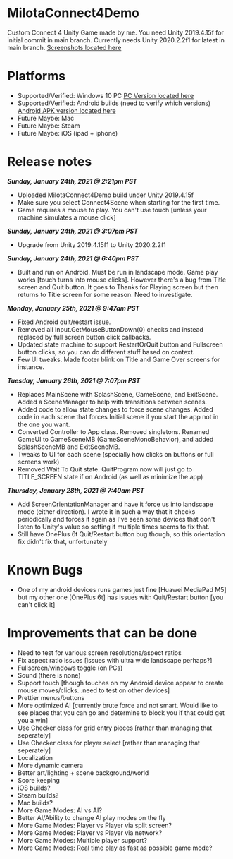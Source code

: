 # MilotaConnect4Demo
Custom Connect 4 Unity Game made by me.
You need Unity 2019.4.15f for initial commit in main branch.
Currently needs Unity 2020.2.2f1 for latest in main branch.
[Screenshots located here](https://github.com/emilota/MilotaConnect4Demo/tree/main/Screenshots)

# Platforms
* Supported/Verified: Windows 10 PC
  [PC Version located here](https://github.com/emilota/MilotaConnect4Demo/tree/main/MilotaConnect4DemoPC)
* Supported/Verified: Android builds (need to verify which versions)
  [Android APK version located here](https://github.com/emilota/MilotaConnect4Demo/tree/main/MilotaConnect4DemoAndroid)
* Future Maybe: Mac
* Future Maybe: Steam
* Future Maybe: iOS (ipad + iphone)

# Release notes

***Sunday, January 24th, 2021 @ 2:21pm PST***

* Uploaded MilotaConnect4Demo build under Unity 2019.4.15f
* Make sure you select Connect4Scene when starting for the first time.
* Game requires a mouse to play.  You can't use touch [unless your machine simulates a mouse click] 

***Sunday, January 24th, 2021 @ 3:07pm PST***

* Upgrade from Unity 2019.4.15f1 to Unity 2020.2.2f1

***Sunday, January 24th, 2021 @ 6:40pm PST***

* Built and run on Android.  Must be run in landscape mode.  Game play works [touch turns into mouse clicks].  However there's a bug from Title screen and Quit button.  It goes to Thanks for Playing screen but then returns to Title screen for some reason.  Need to investigate.

***Monday, January 25th, 2021 @ 9:47am PST***

* Fixed Android quit/restart issue.  
* Removed all Input.GetMouseButtonDown(0) checks and instead replaced by full screen button click callbacks.
* Updated state machine to support RestartOrQuit button and Fullscreen button clicks, so you can do different stuff based on context.
* Few UI tweaks.  Made footer blink on Title and Game Over screens for instance.

***Tuesday, January 26th, 2021 @ 7:07pm PST***

* Replaces MainScene with SplashScene, GameScene, and ExitScene.  Added a SceneManager to help with transitions between scenes.
* Added code to allow state changes to force scene changes.  Added code in each scene that forces Initial scene if you start the app not in the one you want.
* Converted Controller to App class.  Removed singletons.  Renamed GameUI to GameSceneMB (GameSceneMonoBehavior), and added SplashSceneMB and ExitSceneMB.
* Tweaks to UI for each scene (specially how clicks on buttons or full screens work)
* Removed Wait To Quit state.  QuitProgram now will just go to TITLE_SCREEN state if on Android (as well as minimize the app)

***Thursday, January 28th, 2021 @ 7:40am PST***

* Add ScreenOrientationManager and have it force us into landscape mode (either direction).  I wrote it in such a way that it checks periodically and forces it again as I've seen some devices that don't listen to Unity's value so setting it multiple times seems to fix that.
* Still have OnePlus 6t Quit/Restart button bug though, so this orientation fix didn't fix that, unfortunately

# Known Bugs
* One of my android devices runs games just fine [Huawei MediaPad M5] but my other one [OnePlus 6t] has issues with Quit/Restart button [you can't click it]

# Improvements that can be done
* Need to test for various screen resolutions/aspect ratios
* Fix aspect ratio issues [issues with ultra wide landscape perhaps?]
* Fullscreen/windows toggle (on PCs)
* Sound (there is none)
* Support touch [though touches on my Android device appear to create mouse moves/clicks...need to test on other devices]
* Prettier menus/buttons
* More optimized AI [currently brute force and not smart.  Would like to see places that you can go and determine to block you if that could get you a win]
* Use Checker class for grid entry pieces [rather than managing that seperately]
* Use Checker class for player select [rather than managing that seperately]
* Localization
* More dynamic camera
* Better art/lighting + scene background/world
* Score keeping
* iOS builds?
* Steam builds?
* Mac builds?
* More Game Modes: AI vs AI?
* Better AI/Ability to change AI play modes on the fly
* More Game Modes: Player vs Player via split screen?
* More Game Modes: Player vs Player via network?
* More Game Modes: Multiple player support?
* More Game Modes: Real time play as fast as possible game mode?
